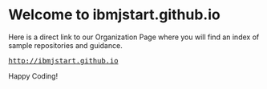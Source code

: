 Welcome to ibmjstart.github.io
===================

Here is a direct link to our Organization Page where you will find an index of sample repositories and guidance.

<a href="http://ibmjstart.github.io" target="_blank"><pre>http://ibmjstart.github.io</pre></a>

Happy Coding!
